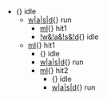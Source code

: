 - [](){} idle
    - [w|a|s|d](){} run
        * [ml](){} hit1
        * [!w&!a&!s&!d](){} idle
    - [ml](){} hit1
        * [](1){} idle
        * [w|a|s|d](0.5){} run
        - [ml](0.2){} hit2
            * [](1){} idle
            * [w|a|s|d](0.5){} run